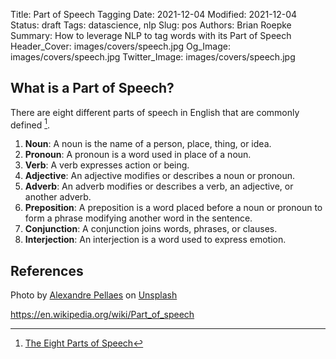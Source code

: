 Title: Part of Speech Tagging
Date: 2021-12-04
Modified: 2021-12-04
Status: draft
Tags: datascience, nlp
Slug: pos
Authors: Brian Roepke
Summary: How to leverage NLP to tag words with its Part of Speech
Header_Cover: images/covers/speech.jpg
Og_Image: images/covers/speech.jpg
Twitter_Image: images/covers/speech.jpg

## What is a Part of Speech?


There are eight different parts of speech in English that are commonly defined [^POS].

1. **Noun**: A noun is the name of a person, place, thing, or idea.
2. **Pronoun**: A pronoun is a word used in place of a noun.
3. **Verb**: A verb expresses action or being.
4. **Adjective**: An adjective modifies or describes a noun or pronoun.
5. **Adverb**: An adverb modifies or describes a verb, an adjective, or another adverb.
6. **Preposition**: A preposition is a word placed before a noun or pronoun to form a phrase modifying another word in the sentence.
7. **Conjunction**: A conjunction joins words, phrases, or clauses.
8. **Interjection**: An interjection is a word used to express emotion. 



## References

Photo by <a href="https://unsplash.com/@apellaes?utm_source=unsplash&utm_medium=referral&utm_content=creditCopyText">Alexandre Pellaes</a> on <a href="https://unsplash.com/s/photos/conferences?utm_source=unsplash&utm_medium=referral&utm_content=creditCopyText">Unsplash</a>
  
[^POS]: [The Eight Parts of Speech](https://www.butte.edu/departments/cas/tipsheets/grammar/parts_of_speech.html)

https://en.wikipedia.org/wiki/Part_of_speech